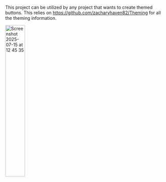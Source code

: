 This project can be utilized by any project that wants to create themed buttons.  This relies on https://github.com/zacharyhaven82/Theming for all the theming information.

<img width="35%" alt="Screenshot 2025-07-15 at 12 45 35" src="https://github.com/user-attachments/assets/77cc2069-4f4d-4dd8-8e0a-bdd46e35f894" />
